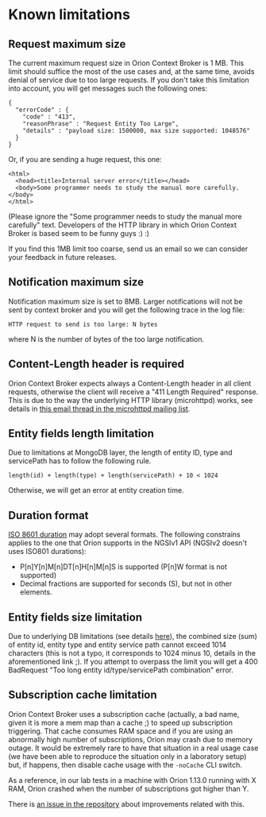 # Known limitations

## Request maximum size

The current maximum request size in Orion Context Broker is 1 MB. This
limit should suffice the most of the use cases and, at the same time,
avoids denial of service due to too large requests. If you don't take
this limitation into account, you will get messages such the following
ones:

```
{
  "errorCode" : {
    "code" : "413",
    "reasonPhrase" : "Request Entity Too Large",
    "details" : "payload size: 1500000, max size supported: 1048576"
  }
}
```

Or, if you are sending a huge request, this one:

    <html>
      <head><title>Internal server error</title></head>
      <body>Some programmer needs to study the manual more carefully.</body>
    </html>

(Please ignore the "Some programmer needs to study the manual more
carefully" text. Developers of the HTTP library in which Orion Context
Broker is based seem to be funny guys :) :)

If you find this 1MB limit too coarse, send us an email so we can
consider your feedback in future releases.

## Notification maximum size

Notification maximum size is set to 8MB. Larger notifications will not be sent by context broker and you
will get the following trace in the log file:

    HTTP request to send is too large: N bytes

where N is the number of bytes of the too large notification.

## Content-Length header is required

Orion Context Broker expects always a Content-Length header in all
client requests, otherwise the client will receive a "411 Length
Required" response. This is due to the way the underlying HTTP library
(microhttpd) works, see details in [this email thread in the microhttpd
mailing
list](http://lists.gnu.org/archive/html/libmicrohttpd/2014-01/msg00063.html).

## Entity fields length limitation

Due to limitations at MongoDB layer, the length of entity ID, type and servicePath has to follow the following rule.

    length(id) + length(type) + length(servicePath) + 10 < 1024

Otherwise, we will get an error at entity creation time.

## Duration format

[ISO 8601 duration](https://en.wikipedia.org/wiki/ISO_8601#Durations) may adopt several formats. The following
constrains applies to the one that Orion supports in the NGSIv1 API (NGSIv2 doesn't uses ISO801 durations):

* P[n]Y[n]M[n]DT[n]H[n]M[n]S is supported (P[n]W format is not supported)
* Decimal fractions are supported for seconds (S), but not in other elements.

## Entity fields size limitation

Due to underlying DB limitations (see details [here](https://github.com/telefonicaid/fiware-orion/issues/1289)),
the combined size (sum) of entity id, entity type and entity service path cannot exceed 1014 characters (this is not a typo, 
it corresponds to 1024 minus 10, details in the aforementioned link ;). If you attempt to overpass the limit you will get
a 400 BadRequest "Too long entity id/type/servicePath combination" error.

## Subscription cache limitation

Orion Context Broker uses a subscription cache (actually, a bad name, given it is more a mem map than a cache ;) to speed up
subscription triggering. That cache consumes RAM space and if you are using an abnormally high number of subscriptions, Orion
may crash due to memory outage. It would be extremely rare to have that situation in a real usage case (we have been able to
reproduce the situation only in a laboratory setup) but, if happens, then disable cache usage with the `-noCache` CLI switch.

As a reference, in our lab tests in a machine with Orion 1.13.0 running with X RAM, Orion crashed when the number 
of subscriptions got higher than Y.

There is [an issue in the repository](https://github.com/telefonicaid/fiware-orion/issues/2780) about improvements related with this.


